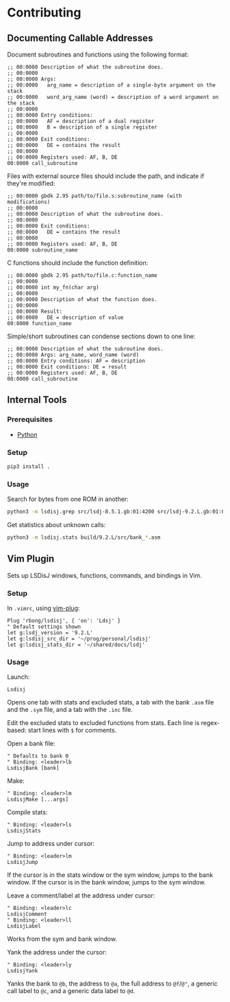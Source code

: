 # Contributing

## Documenting Callable Addresses

Document subroutines and functions using the following format:

```
;; 00:0000 Description of what the subroutine does.
;; 00:0000
;; 00:0000 Args:
;; 00:0000   arg_name = description of a single-byte argument on the stack
;; 00:0000   word_arg_name (word) = description of a word argument on the stack
;; 00:0000
;; 00:0000 Entry conditions:
;; 00:0000   AF = description of a dual register
;; 00:0000   B = description of a single register
;; 00:0000
;; 00:0000 Exit conditions:
;; 00:0000   DE = contains the result
;; 00:0000
;; 00:0000 Registers used: AF, B, DE
00:0000 call_subroutine
```

Files with external source files should include the path, and indicate if they're modified:

```
;; 00:0000 gbdk 2.95 path/to/file.s:subroutine_name (with modifications)
;; 00:0000
;; 00:0000 Description of what the subroutine does.
;; 00:0000
;; 00:0000 Exit conditions:
;; 00:0000   DE = contains the result
;; 00:0000
;; 00:0000 Registers used: AF, B, DE
00:0000 subroutine_name
```

C functions should include the function definition:

```
;; 00:0000 gbdk 2.95 path/to/file.c:function_name
;; 00:0000
;; 00:0000 int my_fn(char arg)
;; 00:0000
;; 00:0000 Description of what the function does.
;; 00:0000
;; 00:0000 Result:
;; 00:0000   DE = description of value
00:0000 function_name
```

Simple/short subroutines can condense sections down to one line:

```
;; 00:0000 Description of what the subroutine does.
;; 00:0000 Args: arg_name, word_name (word)
;; 00:0000 Entry conditions: AF = description
;; 00:0000 Exit conditions: DE = result
;; 00:0000 Registers used: AF, B, DE
00:0000 call_subroutine
```

## Internal Tools

### Prerequisites

  - [Python](https://www.python.org/)

### Setup

```bash
pip3 install .
```

### Usage

Search for bytes from one ROM in another:

```bash
python3 -m lsdisj.grep src/lsdj-8.5.1.gb:01:4200 src/lsdj-9.2.L.gb:01:0000
```

Get statistics about unknown calls:

```bash
python3 -m lsdisj.stats build/9.2.L/src/bank_*.asm
```

## Vim Plugin

Sets up LSDisJ windows, functions, commands, and bindings in Vim.

### Setup

In `.vimrc`, using [vim-plug](https://github.com/junegunn/vim-plug):

```vim
Plug 'rbong/lsdisj', { 'on': 'Ldsj' }
" Default settings shown
let g:lsdj_version = '9.2.L'
let g:lsdisj_src_dir = '~/prog/personal/lsdisj'
let g:lsdisj_stats_dir = '~/shared/docs/lsdj'
```

### Usage

Launch:

```vim
Lsdisj
```

Opens one tab with stats and excluded stats,
a tab with the bank `.asm` file and the `.sym` file,
and a tab with the `.inc` file.

Edit the excluded stats to excluded functions from stats.
Each line is regex-based: start lines with `$` for comments.

Open a bank file:

```vim
" Defaults to bank 0
" Binding: <leader>lb
LsdisjBank [bank]
```

Make:

```vim
" Binding: <leader>lm
LsdisjMake [...args]
```

Compile stats:

```vim
" Binding: <leader>ls
LsdisjStats
```

Jump to address under cursor:

```vim
" Binding: <leader>lm
LsdisjJump
```

If the cursor is in the stats window or the sym window, jumps to the bank window.
If the cursor is in the bank window, jumps to the sym window.

Leave a comment/label at the address under cursor:

```vim
" Binding: <leader>lc
LsdisjComment
" Binding: <leader>ll
LsdisjLabel
```

Works from the sym and bank window.

Yank the address under the cursor:

```vim
" Binding: <leader>ly
LsdisjYank
```

Yanks the bank to `@b`, the address to `@a`, the full address to `@f`/`@"`,
a generic call label to `@c`, and a generic data label to `@d`.

